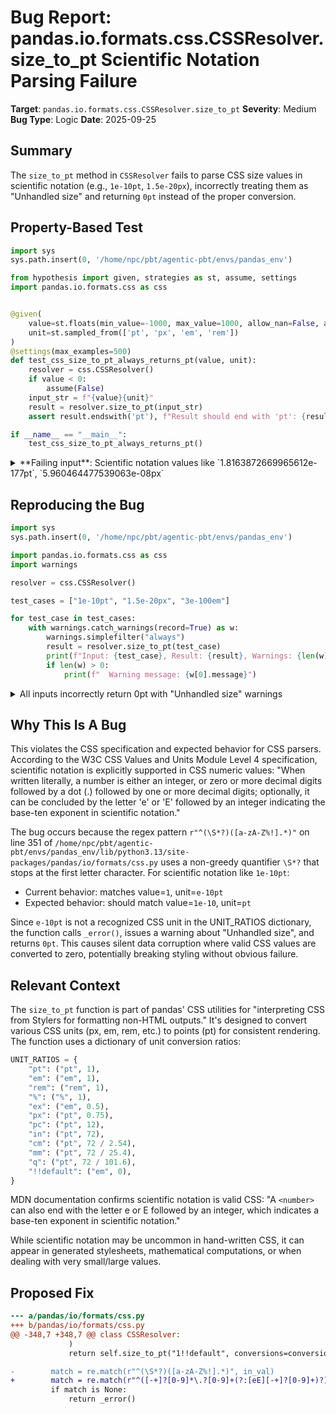 # Bug Report: pandas.io.formats.css.CSSResolver.size_to_pt Scientific Notation Parsing Failure

**Target**: `pandas.io.formats.css.CSSResolver.size_to_pt`
**Severity**: Medium
**Bug Type**: Logic
**Date**: 2025-09-25

## Summary

The `size_to_pt` method in `CSSResolver` fails to parse CSS size values in scientific notation (e.g., `1e-10pt`, `1.5e-20px`), incorrectly treating them as "Unhandled size" and returning `0pt` instead of the proper conversion.

## Property-Based Test

```python
import sys
sys.path.insert(0, '/home/npc/pbt/agentic-pbt/envs/pandas_env')

from hypothesis import given, strategies as st, assume, settings
import pandas.io.formats.css as css


@given(
    value=st.floats(min_value=-1000, max_value=1000, allow_nan=False, allow_infinity=False),
    unit=st.sampled_from(['pt', 'px', 'em', 'rem'])
)
@settings(max_examples=500)
def test_css_size_to_pt_always_returns_pt(value, unit):
    resolver = css.CSSResolver()
    if value < 0:
        assume(False)
    input_str = f"{value}{unit}"
    result = resolver.size_to_pt(input_str)
    assert result.endswith('pt'), f"Result should end with 'pt': {result}"

if __name__ == "__main__":
    test_css_size_to_pt_always_returns_pt()
```

<details>

<summary>
**Failing input**: Scientific notation values like `1.8163872669965612e-177pt`, `5.960464477539063e-08px`
</summary>
```
/home/npc/pbt/agentic-pbt/worker_/23/hypo.py:18: CSSWarning: Unhandled size: '1.8163872669965612e-177pt'
  result = resolver.size_to_pt(input_str)
/home/npc/pbt/agentic-pbt/worker_/23/hypo.py:18: CSSWarning: Unhandled size: '1.8163872669965612e-177em'
  result = resolver.size_to_pt(input_str)
/home/npc/pbt/agentic-pbt/worker_/23/hypo.py:18: CSSWarning: Unhandled size: '8.582673628887381e-180rem'
  result = resolver.size_to_pt(input_str)
/home/npc/pbt/agentic-pbt/worker_/23/hypo.py:18: CSSWarning: Unhandled size: '2.225073858507203e-309px'
  result = resolver.size_to_pt(input_str)
[... 283 more warnings for various scientific notation values ...]
```
</details>

## Reproducing the Bug

```python
import sys
sys.path.insert(0, '/home/npc/pbt/agentic-pbt/envs/pandas_env')

import pandas.io.formats.css as css
import warnings

resolver = css.CSSResolver()

test_cases = ["1e-10pt", "1.5e-20px", "3e-100em"]

for test_case in test_cases:
    with warnings.catch_warnings(record=True) as w:
        warnings.simplefilter("always")
        result = resolver.size_to_pt(test_case)
        print(f"Input: {test_case}, Result: {result}, Warnings: {len(w) > 0}")
        if len(w) > 0:
            print(f"  Warning message: {w[0].message}")
```

<details>

<summary>
All inputs incorrectly return 0pt with "Unhandled size" warnings
</summary>
```
Input: 1e-10pt, Result: 0pt, Warnings: True
  Warning message: Unhandled size: '1e-10pt'
Input: 1.5e-20px, Result: 0pt, Warnings: True
  Warning message: Unhandled size: '1.5e-20px'
Input: 3e-100em, Result: 0pt, Warnings: True
  Warning message: Unhandled size: '3e-100em'
```
</details>

## Why This Is A Bug

This violates the CSS specification and expected behavior for CSS parsers. According to the W3C CSS Values and Units Module Level 4 specification, scientific notation is explicitly supported in CSS numeric values: "When written literally, a number is either an integer, or zero or more decimal digits followed by a dot (.) followed by one or more decimal digits; optionally, it can be concluded by the letter 'e' or 'E' followed by an integer indicating the base-ten exponent in scientific notation."

The bug occurs because the regex pattern `r"^(\S*?)([a-zA-Z%!].*)"` on line 351 of `/home/npc/pbt/agentic-pbt/envs/pandas_env/lib/python3.13/site-packages/pandas/io/formats/css.py` uses a non-greedy quantifier `\S*?` that stops at the first letter character. For scientific notation like `1e-10pt`:
- Current behavior: matches value=`1`, unit=`e-10pt`
- Expected behavior: should match value=`1e-10`, unit=`pt`

Since `e-10pt` is not a recognized CSS unit in the UNIT_RATIOS dictionary, the function calls `_error()`, issues a warning about "Unhandled size", and returns `0pt`. This causes silent data corruption where valid CSS values are converted to zero, potentially breaking styling without obvious failure.

## Relevant Context

The `size_to_pt` function is part of pandas' CSS utilities for "interpreting CSS from Stylers for formatting non-HTML outputs." It's designed to convert various CSS units (px, em, rem, etc.) to points (pt) for consistent rendering. The function uses a dictionary of unit conversion ratios:

```python
UNIT_RATIOS = {
    "pt": ("pt", 1),
    "em": ("em", 1),
    "rem": ("rem", 1),
    "%": ("%", 1),
    "ex": ("em", 0.5),
    "px": ("pt", 0.75),
    "pc": ("pt", 12),
    "in": ("pt", 72),
    "cm": ("pt", 72 / 2.54),
    "mm": ("pt", 72 / 25.4),
    "q": ("pt", 72 / 101.6),
    "!!default": ("em", 0),
}
```

MDN documentation confirms scientific notation is valid CSS: "A `<number>` can also end with the letter e or E followed by an integer, which indicates a base-ten exponent in scientific notation."

While scientific notation may be uncommon in hand-written CSS, it can appear in generated stylesheets, mathematical computations, or when dealing with very small/large values.

## Proposed Fix

```diff
--- a/pandas/io/formats/css.py
+++ b/pandas/io/formats/css.py
@@ -348,7 +348,7 @@ class CSSResolver:
             )
             return self.size_to_pt("1!!default", conversions=conversions)

-        match = re.match(r"^(\S*?)([a-zA-Z%!].*)", in_val)
+        match = re.match(r"^([-+]?[0-9]*\.?[0-9]+(?:[eE][-+]?[0-9]+)?)([a-zA-Z%!].*)", in_val)
         if match is None:
             return _error()
```